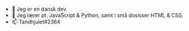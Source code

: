 - 👋 Jeg er en dansk dev.
- 🌱 Jeg lærer pt. JavaScript & Python, samt i små dosisser HTML & CSS.
- 📫 Tandhjulet#2364
